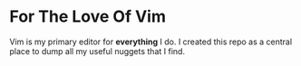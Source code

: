 # For The Love Of Vim

Vim is my primary editor for **everything** I do. I created this repo as a central place to dump all my useful nuggets that I find.
